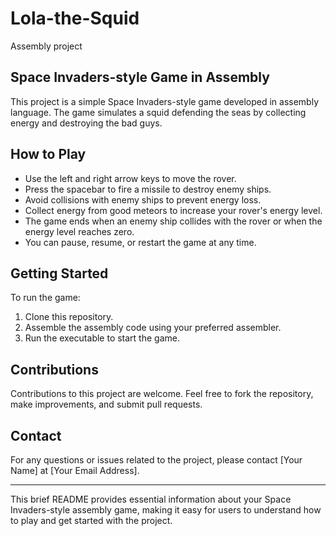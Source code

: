 # Lola-the-Squid
Assembly project


## Space Invaders-style Game in Assembly

This project is a simple Space Invaders-style game developed in assembly language. The game simulates a squid defending the seas by collecting energy and destroying the bad guys.

## How to Play

- Use the left and right arrow keys to move the rover.
- Press the spacebar to fire a missile to destroy enemy ships.
- Avoid collisions with enemy ships to prevent energy loss.
- Collect energy from good meteors to increase your rover's energy level.
- The game ends when an enemy ship collides with the rover or when the energy level reaches zero.
- You can pause, resume, or restart the game at any time.

## Getting Started

To run the game:

1. Clone this repository.
2. Assemble the assembly code using your preferred assembler.
3. Run the executable to start the game.

## Contributions

Contributions to this project are welcome. Feel free to fork the repository, make improvements, and submit pull requests.

## Contact

For any questions or issues related to the project, please contact [Your Name] at [Your Email Address].

---

This brief README provides essential information about your Space Invaders-style assembly game, making it easy for users to understand how to play and get started with the project.
